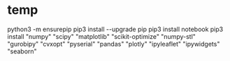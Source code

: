 # temp
python3 -m ensurepip
pip3 install --upgrade pip
pip3 install notebook
pip3 install "numpy" "scipy" "matplotlib" "scikit-optimize" "numpy-stl" "gurobipy" "cvxopt" "pyserial" "pandas" "plotly" "ipyleaflet" "ipywidgets" "seaborn"
